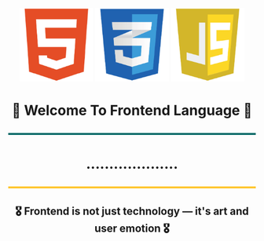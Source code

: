 <p align="center">
  <img src="https://github.com/Henry-Lecode/Henry-Lecode/blob/main/HTML.jpg?raw=true" width="150" height="150" />
  <img src="https://github.com/Henry-Lecode/Henry-Lecode/blob/main/CSS.jpg?raw=true" width="150" height="150" />
  <img src="https://github.com/Henry-Lecode/Henry-Lecode/blob/main/Javascript.jpg?raw=true" width="150" height="150" />
</p>

<h1 align="center">🎉 Welcome To Frontend Language 🎉</h1>

<p align="center">
  <img src="https://github.com/Henry-Lecode/Henry-Lecode/blob/main/Blueline.jpg?raw=true" width="1200" height="4" />
</p>

<h1 align="center">....................</h1>

<p align="center">
  <img src="https://github.com/Henry-Lecode/Henry-Lecode/blob/main/Yellowline.jpg?raw=true" width="1200" height="4" />
</p>

<h2 align="center">🎖️ Frontend is not just technology — it's art and user emotion 🎖️</h2>
